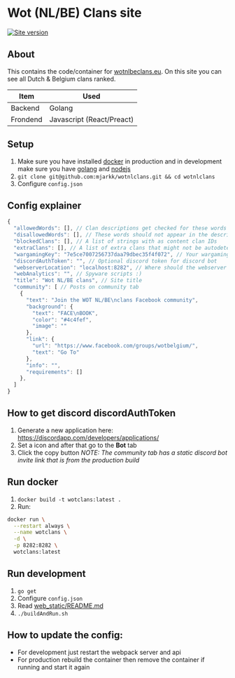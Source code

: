 # Wot (NL/BE) Clans site
[![Site version](https://img.shields.io/badge/Site%20version-V3-blue.svg)](https://wotnlclans.unknownclouds.com/)

## About
This contains the code/container for [wotnlbeclans.eu](https://wotnlbeclans.eu/).
On this site you can see all Dutch & Belgium clans ranked.

| Item | Used |
|---|---|
| Backend | Golang |
| Frondend | Javascript (React/Preact) |

## Setup
1. Make sure you have installed [docker](https://docs.docker.com/install/) in production and in development make sure you have [golang](https://golang.org/doc/install) and [nodejs](https://nodejs.org/en/)
2. `git clone git@github.com:mjarkk/wotnlclans.git && cd wotnlclans`
3. Configure `config.json`

## Config explainer
```js
{
  "allowedWords": [], // Clan descriptions get checked for these words
  "disallowedWords": [], // These words should not appear in the description
  "blockedClans": [], // A list of strings with as content clan IDs
  "extraClans": [], // A list of extra clans that might not be autodetected
  "wargamingKey": "7e5ce7007256737daa79dbec35f4f072", // Your wargaming key
  "discordAuthToken": "", // Optional discord token for discord bot
  "webserverLocation": "localhost:8282", // Where should the webserver be ran
  "webAnalytics": "", // Spyware scripts :)
  "title": "Wot NL/BE clans", // Site title
  "community": [ // Posts on community tab
    {
      "text": "Join the WOT NL/BE\nclans Facebook community",
      "background": {
        "text": "FACE\nBOOK",
        "color": "#4c4fef",
        "image": ""
      },
      "link": {
        "url": "https://www.facebook.com/groups/wotbelgium/",
        "text": "Go To"
      },
      "info": "",
      "requirements": []
    },
  ]
}
```

## How to get discord discordAuthToken
1. Generate a new application here: https://discordapp.com/developers/applications/
2. Set a icon and after that go to the **Bot** tab
3. Click the copy button
*NOTE: The community tab has a static discord bot invite link that is from the production build*

## Run docker
1. `docker build -t wotclans:latest .`
2. Run:
```sh
docker run \
  --restart always \
  --name wotclans \
  -d \
  -p 8282:8282 \
  wotclans:latest
```

## Run development
1. `go get`
2. Configure `config.json`
3. Read [web_static/README.md](./web_static/README.md)
4. `./buildAndRun.sh`

## How to update the config:
- For development just restart the webpack server and api
- For production rebuild the container then remove the container if running and start it again
